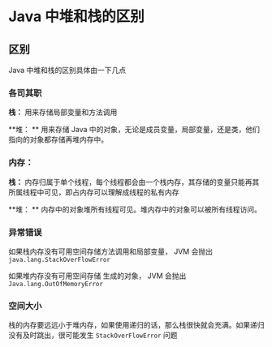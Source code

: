 # Java 中堆和栈的区别

## 区别

Java 中堆和栈的区别具体由一下几点

<!-- more -->

### 各司其职

**栈：** 用来存储局部变量和方法调用

**堆： ** 用来存储 Java 中的对象，无论是成员变量，局部变量，还是类，他们指向的对象都存储再堆内存中。

### 内存：

**栈：** 内存归属于单个线程，每个线程都会由一个栈内存，其存储的变量只能再其所属线程中可见，即占内存可以理解成线程的私有内存

**堆： ** 内存中的对象堆所有线程可见。堆内存中的对象可以被所有线程访问。

### 异常错误

如果栈内存没有可用空间存储方法调用和局部变量， JVM 会抛出 `java.lang.StackOverFlowError` 

如果堆内存没有可用空间存储 生成的对象，  JVM 会抛出 `Java.lang.OutOfMemoryError`

### 空间大小

栈的内存要远远小于堆内存，如果使用递归的话，那么栈很快就会充满。如果递归没有及时跳出，很可能发生 `StackOverFlowError` 问题

